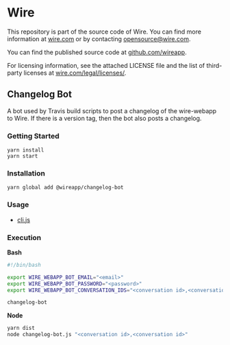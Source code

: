 # Wire

This repository is part of the source code of Wire. You can find more information at [wire.com](https://wire.com) or by contacting opensource@wire.com.

You can find the published source code at [github.com/wireapp](https://github.com/wireapp).

For licensing information, see the attached LICENSE file and the list of third-party licenses at [wire.com/legal/licenses/](https://wire.com/legal/licenses/).

## Changelog Bot

A bot used by Travis build scripts to post a changelog of the wire-webapp to Wire. If there is a version tag, then the bot also posts a changelog.

### Getting Started

```
yarn install
yarn start
```

### Installation

```
yarn global add @wireapp/changelog-bot
```

### Usage

- [cli.js](./src/cli.js)

### Execution

**Bash**

```bash
#!/bin/bash

export WIRE_WEBAPP_BOT_EMAIL="<email>"
export WIRE_WEBAPP_BOT_PASSWORD="<password>"
export WIRE_WEBAPP_BOT_CONVERSATION_IDS="<conversation id>,<conversation id>"

changelog-bot
```

**Node**

```bash
yarn dist
node changelog-bot.js "<conversation id>,<conversation id>"
```
